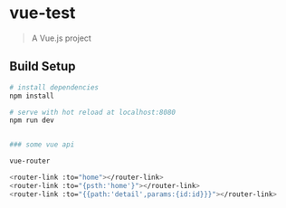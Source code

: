 # vue-test

> A Vue.js project

## Build Setup

``` bash
# install dependencies
npm install

# serve with hot reload at localhost:8080
npm run dev


### some vue api

vue-router

<router-link :to="home"></router-link>
<router-link :to="{psth:'home'}"></router-link>
<router-link :to="{{path:'detail',params:{id:id}}}"></router-link>
